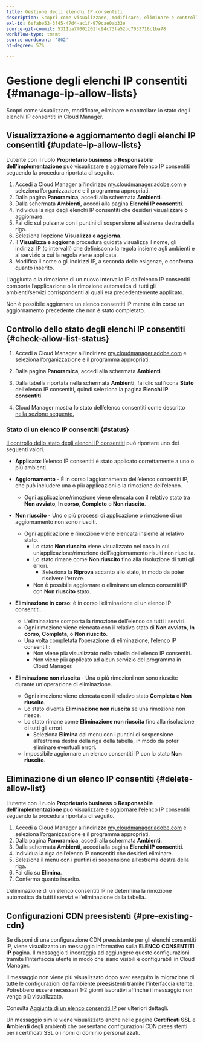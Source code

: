 ```yaml
---
title: Gestione degli elenchi IP consentiti
description: Scopri come visualizzare, modificare, eliminare e controllare lo stato degli elenchi IP consentiti in Cloud Manager.
exl-id: 6efabe53-3f45-47d4-ac1f-979cae0ab33e
source-git-commit: 5311ba7f001201fc94c73fa52bc7033716c1ba78
workflow-type: tm+mt
source-wordcount: '802'
ht-degree: 57%

---
```


# Gestione degli elenchi IP consentiti {#manage-ip-allow-lists}

Scopri come visualizzare, modificare, eliminare e controllare lo stato degli elenchi IP consentiti in Cloud Manager.

## Visualizzazione e aggiornamento degli elenchi IP consentiti {#update-ip-allow-lists}

L’utente con il ruolo **Proprietario business** o **Responsabile dell’implementazione** può visualizzare e aggiornare l’elenco IP consentiti seguendo la procedura riportata di seguito.

1. Accedi a Cloud Manager all’indirizzo [my.cloudmanager.adobe.com](https://my.cloudmanager.adobe.com/) e seleziona l’organizzazione e il programma appropriati.
1. Dalla pagina **Panoramica**, accedi alla schermata **Ambienti**.
1. Dalla schermata **Ambienti**, accedi alla pagina **Elenchi IP consentiti**.
1. Individua la riga degli elenchi IP consentiti che desideri visualizzare o aggiornare.
1. Fai clic sul pulsante con i puntini di sospensione all’estrema destra della riga.
1. Seleziona l’opzione **Visualizza e aggiorna**.
1. Il **Visualizza e aggiorna** procedura guidata visualizza il nome, gli indirizzi IP (o intervalli) che definiscono la regola insieme agli ambienti e al servizio a cui la regola viene applicata.
1. Modifica il nome o gli indirizzi IP, a seconda delle esigenze, e conferma quanto inserito.

L’aggiunta o la rimozione di un nuovo intervallo IP dall’elenco IP consentiti comporta l’applicazione o la rimozione automatica di tutti gli ambienti/servizi corrispondenti ai quali era precedentemente applicato.

Non è possibile aggiornare un elenco consentiti IP mentre è in corso un aggiornamento precedente che non è stato completato.

## Controllo dello stato degli elenchi IP consentiti {#check-allow-list-status}

1. Accedi a Cloud Manager all’indirizzo [my.cloudmanager.adobe.com](https://my.cloudmanager.adobe.com/) e seleziona l’organizzazione e il programma appropriati.

1. Dalla pagina **Panoramica**, accedi alla schermata **Ambienti**.

1. Dalla tabella riportata nella schermata **Ambienti**, fai clic sull’icona **Stato** dell’elenco IP consentiti, quindi seleziona la pagina **Elenchi IP consentiti**.

1. Cloud Manager mostra lo stato dell’elenco consentiti come descritto [nella sezione seguente.](#status)

### Stato di un elenco IP consentiti {#status}

[Il controllo dello stato degli elenchi IP consentiti](#check-allow-list-status) può riportare uno dei seguenti valori.

* **Applicato**: l’elenco IP consentiti è stato applicato correttamente a uno o più ambienti.

* **Aggiornamento** - È in corso l’aggiornamento dell’elenco consentiti IP, che può includere una o più applicazioni o la rimozione dell’elenco.

   * Ogni applicazione/rimozione viene elencata con il relativo stato tra **Non avviato**, **In corso**, **Completo** o **Non riuscito**.

* **Non riuscito** - Uno o più processi di applicazione o rimozione di un aggiornamento non sono riusciti.
   * Ogni applicazione e rimozione viene elencata insieme al relativo stato.
      * Lo stato **Non riuscito** viene visualizzato nel caso in cui un’applicazione/rimozione dell’aggiornamento risulti non riuscita.
      * Lo stato rimane come **Non riuscito** fino alla risoluzione di tutti gli errori.
         * Seleziona la **Riprova** accanto allo stato, in modo da poter risolvere l’errore.
      * Non è possibile aggiornare o eliminare un elenco consentiti IP con **Non riuscito** stato.

* **Eliminazione in corso**: è in corso l’eliminazione di un elenco IP consentiti.
   * L’eliminazione comporta la rimozione dell’elenco da tutti i servizi.
   * Ogni rimozione viene elencata con il relativo stato di **Non avviato**, **In corso**, **Completa**, o **Non riuscito**.
   * Una volta completata l’operazione di eliminazione, l’elenco IP consentiti:
      * Non viene più visualizzato nella tabella dell’elenco IP consentiti.
      * Non viene più applicato ad alcun servizio del programma in Cloud Manager.

* **Eliminazione non riuscita** - Una o più rimozioni non sono riuscite durante un&#39;operazione di eliminazione.

   * Ogni rimozione viene elencata con il relativo stato **Completa** o **Non riuscito**.
   * Lo stato diventa **Eliminazione non riuscita** se una rimozione non riesce.
   * Lo stato rimane come **Eliminazione non riuscita** fino alla risoluzione di tutti gli errori.
      * Seleziona **Elimina** dal menu con i puntini di sospensione all’estrema destra della riga della tabella, in modo da poter eliminare eventuali errori.
   * Impossibile aggiornare un elenco consentiti IP con lo stato **Non riuscito**.

## Eliminazione di un elenco IP consentiti {#delete-allow-list}

L’utente con il ruolo **Proprietario business** o **Responsabile dell’implementazione** può visualizzare e aggiornare l’elenco IP consentiti seguendo la procedura riportata di seguito.

1. Accedi a Cloud Manager all’indirizzo [my.cloudmanager.adobe.com](https://my.cloudmanager.adobe.com/) e seleziona l’organizzazione e il programma appropriati.
1. Dalla pagina **Panoramica**, accedi alla schermata **Ambienti**.
1. Dalla schermata **Ambienti**, accedi alla pagina **Elenchi IP consentiti**.
1. Individua la riga dell’elenco IP consentiti che desideri eliminare.
1. Seleziona il menu con i puntini di sospensione all’estrema destra della riga.
1. Fai clic su **Elimina**.
1. Conferma quanto inserito.

L’eliminazione di un elenco consentiti IP ne determina la rimozione automatica da tutti i servizi e l’eliminazione dalla tabella.

## Configurazioni CDN preesistenti {#pre-existing-cdn}

Se disponi di una configurazione CDN preesistente per gli elenchi consentiti IP, viene visualizzato un messaggio informativo sulla **ELENCO CONSENTITI IP** pagina. Il messaggio ti incoraggia ad aggiungere queste configurazioni tramite l’interfaccia utente in modo che siano visibili e configurabili in Cloud Manager.

Il messaggio non viene più visualizzato dopo aver eseguito la migrazione di tutte le configurazioni dell’ambiente preesistenti tramite l’interfaccia utente. Potrebbero essere necessari 1-2 giorni lavorativi affinché il messaggio non venga più visualizzato.

Consulta [Aggiunta di un elenco consentiti IP](/help/implementing/cloud-manager/ip-allow-lists/add-ip-allow-lists.md) per ulteriori dettagli.

Un messaggio simile viene visualizzato anche nelle pagine **Certificati SSL** e **Ambienti** degli ambienti che presentano configurazioni CDN preesistenti per i certificati SSL o i nomi di dominio personalizzati.
